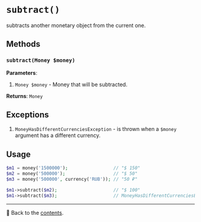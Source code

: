 # `subtract()`

subtracts another monetary object from the current one.

## Methods

### `subtract(Money $money)`
**Parameters**:
1. `Money $money` - Money that will be subtracted.

**Returns**: `Money`

## Exceptions

1. `MoneyHasDifferentCurrenciesException` - is thrown when a `$money` argument has a different currency.

## Usage

```php
$m1 = money('1500000');                 // "$ 150"
$m2 = money('500000');                  // "$ 50"
$m3 = money('500000', currency('RUB')); // "50 ₽"

$m1->subtract($m2);                     // "$ 100"
$m1->subtract($m3);                     // MoneyHasDifferentCurrenciesException
```

---

📌 Back to the [contents](/docs/04_money/README.md).
